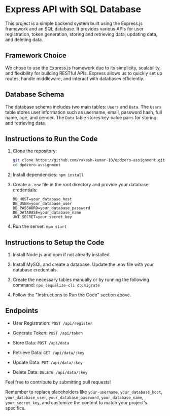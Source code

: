 # Express API with SQL Database

This project is a simple backend system built using the Express.js framework and an SQL database. It provides various APIs for user registration, token generation, storing and retrieving data, updating data, and deleting data.

## Framework Choice

We chose to use the Express.js framework due to its simplicity, scalability, and flexibility for building RESTful APIs. Express allows us to quickly set up routes, handle middleware, and interact with databases efficiently.

## Database Schema

The database schema includes two main tables: `Users` and `Data`. The `Users` table stores user information such as username, email, password hash, full name, age, and gender. The `Data` table stores key-value pairs for storing and retrieving data.

## Instructions to Run the Code

1. Clone the repository:
   ```bash
   git clone https://github.com/rakesh-kumar-18/dpdzero-assignment.git
   cd dpdzero-assignment
   ```
   
2. Install dependencies:
   `npm install`
   
4. Create a `.env` file in the root directory and provide your database credentials:
   ```plaintext
   DB_HOST=your_database_host
   DB_USER=your_database_user
   DB_PASSWORD=your_database_password
   DB_DATABASE=your_database_name
   JWT_SECRET=your_secret_key
   ```
5. Run the server:
   `npm start`
   
## Instructions to Setup the Code

1. Install Node.js and npm if not already installed.

2. Install MySQL and create a database. Update the .env file with your database credentials.

3. Create the necessary tables manually or by running the following command:
```npx sequelize-cli db:migrate```

4. Follow the "Instructions to Run the Code" section above.
   
## Endpoints

- User Registration: `POST /api/register`
  
- Generate Token: `POST /api/token`
  
- Store Data: `POST /api/data`
  
- Retrieve Data: `GET /api/data/:key`
  
- Update Data: `PUT /api/data/:key`
  
- Delete Data: `DELETE /api/data/:key`

Feel free to contribute by submitting pull requests!

Remember to replace placeholders like `your-username`, `your_database_host`, `your_database_user`, `your_database_password`, `your_database_name`, `your_secret_key`, and customize the content to match your project's specifics.
